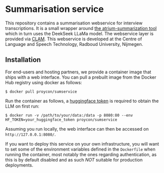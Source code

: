 # Summarisation service 

This repository contains a summarisation webservice for interview transcriptions. It is a small
wrapper around [the atrium-summarization tool](https://github.com/Aditya3107/ATRIUM_summarization) which in turn uses the DeekSeek LLaMa model. The webservice layer is provided via [CLAM](https://proycon.github.io/clam/). 
This webservice is developed at the Centre of Language and Speech Technology, Radboud University, Nijmegen.

## Installation

For end-users and hosting partners, we provide a container image that ships with a web interface. 
You can pull a prebuilt image from the Docker Hub registry using docker as follows:

```
$ docker pull proycon/sumservice
```

Run the container as follows, a [huggingface token](https://huggingface.co/docs/hub/security-tokens) is required to obtain the LLM on first run:

```
$ docker run -v /path/to/your/data:/data -p 8080:80 --env HF_TOKEN=your_huggingface_token proycon/sumservice 
```

Assuming you run locally, the web interface can then be accessed on ``http://127.0.0.1:8080/``.

If you want to deploy this service on your own infrastructure, you will want to set some of the environment variables
defined in the `Dockerfile` when running the container, most notably the ones regarding authentication, as this is by
default disabled and as such *NOT* suitable for production deployments.
